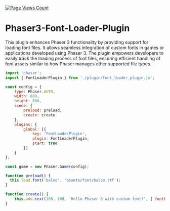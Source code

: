 [![Page Views Count](https://badges.toozhao.com/badges/01HSA24ADS6993H83P1GSVKHNG/green.svg)](https://badges.toozhao.com/stats/01HSA24ADS6993H83P1GSVKHNG "Get your own page views count badge on badges.toozhao.com")

# Phaser3-Font-Loader-Plugin

This plugin enhances Phaser 3 functionality by providing support for loading font files. It allows seamless integration of custom fonts in games or applications developed using Phaser 3. The plugin empowers developers to easily track the loading process of font files, ensuring efficient handling of font assets similar to how Phaser manages other supported file types. 

```js
import 'phaser';
import { FontLoaderPlugin } from './plugin/font_loader_plugin.js';

const config = {
    type: Phaser.AUTO,
    width: 800,
    height: 600,
    scene: {
        preload: preload,
        create: create
    },
    plugins: {
        global: [{
            key: 'FontLoaderPlugin',
            plugin: FontLoaderPlugin,
            start: true
        }]
    }
};

const game = new Phaser.Game(config);

function preload() {
  this.load.font('baloo', 'assets/font/baloo.ttf');
}

function create() {
    this.add.text(100, 100, 'Hello Phaser 3 with custom font!', { fontFamily: 'baloo', fontSize: '32px', color: '#ffffff' });
}

